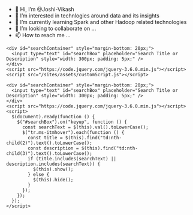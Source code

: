 - 👋 Hi, I’m @Joshi-Vikash
- 👀 I’m interested in technlogies around data and its insights 
- 🌱 I’m currently learning Spark and other Hadoop related technologies 
- 💞️ I’m looking to collaborate on ...
- 📫 How to reach me ...

<!---
Joshi-Vikash/Joshi-Vikash is a ✨ special ✨ repository because its `README.md` (this file) appears on your GitHub profile.
You can click the Preview link to take a look at your changes.
--->
```
<div id="searchContainer" style="margin-bottom: 20px;">
  <input type="text" id="searchBox" placeholder="Search Title or Description" style="width: 300px; padding: 5px;" />
</div>
<script src="https://code.jquery.com/jquery-3.6.0.min.js"></script>
<script src="/sites/assets/customScript.js"></script>

```

```
<div id="searchContainer" style="margin-bottom: 20px;">
  <input type="text" id="searchBox" placeholder="Search Title or Description" style="width: 300px; padding: 5px;" />
</div>
<script src="https://code.jquery.com/jquery-3.6.0.min.js"></script>
<script>
  $(document).ready(function () {
    $("#searchBox").on("keyup", function () {
      const searchText = $(this).val().toLowerCase();
      $("tr.ms-itmhover").each(function () {
        const title = $(this).find("td:nth-child(2)").text().toLowerCase();
        const description = $(this).find("td:nth-child(3)").text().toLowerCase();
        if (title.includes(searchText) || description.includes(searchText)) {
          $(this).show();
        } else {
          $(this).hide();
        }
      });
    });
  });
</script>

```
